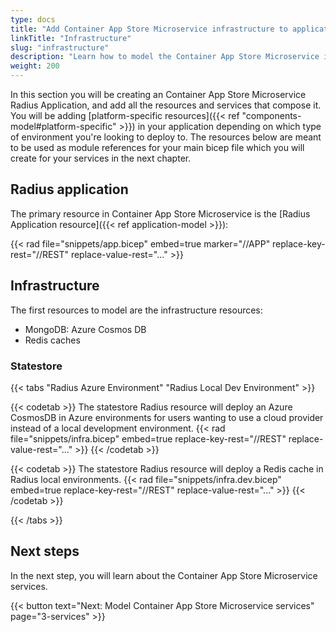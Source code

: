 ```yaml
---
type: docs
title: "Add Container App Store Microservice infrastructure to application"
linkTitle: "Infrastructure"
slug: "infrastructure"
description: "Learn how to model the Container App Store Microservice infrastructure in Bicep"
weight: 200
---
```


In this section you will be creating an Container App Store Microservice Radius Application, and add all the resources and services that compose it. You will be adding [platform-specific resources]({{< ref "components-model#platform-specific" >}}) in your application depending on which type of environment you're looking to deploy to. The resources below are meant to be used as module references for your main bicep file which you will create for your services in the next chapter.

## Radius application

The primary resource in Container App Store Microservice is the [Radius Application resource]({{< ref application-model >}}):

{{< rad file="snippets/app.bicep" embed=true marker="//APP" replace-key-rest="//REST" replace-value-rest="..." >}}
## Infrastructure

The first resources to model are the infrastructure resources:

- MongoDB: Azure Cosmos DB
- Redis caches

### Statestore

{{< tabs "Radius Azure Environment" "Radius Local Dev Environment" >}}

{{< codetab >}}
The statestore Radius resource will deploy an Azure CosmosDB in Azure environments for users wanting to use a cloud provider instead of a local development environment.
{{< rad file="snippets/infra.bicep" embed=true replace-key-rest="//REST" replace-value-rest="..."  >}}
{{< /codetab >}}

{{< codetab >}}
The statestore Radius resource will deploy a Redis cache in Radius local environments.
{{< rad file="snippets/infra.dev.bicep" embed=true replace-key-rest="//REST" replace-value-rest="..."  >}}
{{< /codetab >}}

{{< /tabs >}}

## Next steps

In the next step, you will learn about the Container App Store Microservice services.

{{< button text="Next: Model Container App Store Microservice services" page="3-services" >}}
